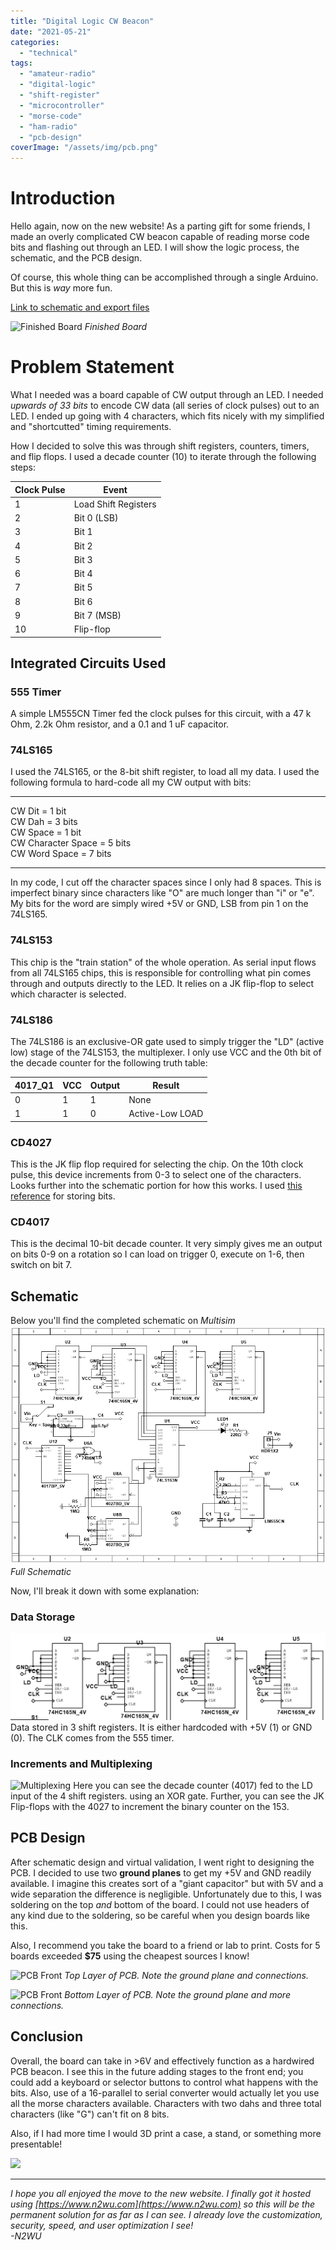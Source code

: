 ```yaml
---
title: "Digital Logic CW Beacon"
date: "2021-05-21"
categories:
  - "technical"
tags:
  - "amateur-radio"
  - "digital-logic"
  - "shift-register"
  - "microcontroller"
  - "morse-code"
  - "ham-radio"
  - "pcb-design"
coverImage: "/assets/img/pcb.png"
---
```

# Introduction

Hello again, now on the new website! As a parting gift for some friends, I made an overly complicated CW beacon capable of reading morse code bits and flashing out through an LED. I will show the logic process, the schematic, and the PCB design.

Of course, this whole thing can be accomplished through a single Arduino. But this is _way_ more fun.

[Link to schematic and export files](https://github.com/N2WU/CW_PCB_Beacon)

![Finished Board](/assets/img/pcb.png)
_Finished Board_

# Problem Statement

What I needed was a board capable of CW output through an LED. I needed _upwards of 33 bits_ to encode CW data (all series of clock pulses) out to an LED. I ended up going with 4 characters, which fits nicely with my simplified and "shortcutted" timing requirements.

How I decided to solve this was through shift registers, counters, timers, and flip flops. I used a decade counter (10) to iterate through the following steps:


| Clock Pulse | Event |
| ----------- | ----------- |
| 1   | Load Shift Registers       |
| 2   | Bit 0 (LSB)       |
| 3   | Bit 1       |
| 4   | Bit 2       |
| 5   | Bit 3       |
| 6   | Bit 4       |
| 7   | Bit 5       |
| 8   | Bit 6       |
| 9   | Bit 7 (MSB)      |
| 10  | Flip-flop       |



## Integrated Circuits Used

### 555 Timer
  A simple LM555CN Timer fed the clock pulses for this circuit, with a 47 k Ohm, 2.2k Ohm resistor, and a 0.1 and 1 uF capacitor.

### 74LS165

I used the 74LS165, or the 8-bit shift register, to load all my data. I used the following formula to hard-code all my CW output with bits:

---
  CW Dit = 1 bit  
  CW Dah = 3 bits  
  CW Space = 1 bit  
  CW Character Space = 5 bits  
  CW Word Space = 7 bits  

---

In my code, I cut off the character spaces since I only had 8 spaces. This is imperfect binary since characters like "O" are much longer than "i" or "e". My bits for the word are simply wired +5V or GND, LSB from pin 1 on the 74LS165.

### 74LS153

This chip is the "train station" of the whole operation. As serial input flows from all 74LS165 chips, this is responsible for controlling what pin comes through and outputs directly to the LED. It relies on a JK flip-flop to select which character is selected.

### 74LS186

The 74LS186 is an exclusive-OR gate used to simply trigger the "LD" (active low) stage of the 74LS153, the multiplexer. I only use VCC and the 0th bit of the decade counter for the following truth table:

| 4017_Q1 | VCC | Output | Result |
| ----------- | ----------- | ---| --- |
| 0 | 1 | 1 | None |
| 1  | 1| 0 | Active-Low LOAD |



### CD4027

This is the JK flip flop required for selecting the chip. On the 10th clock pulse, this device increments from 0-3 to select one of the characters. Looks further into the schematic portion for how this works. I used [this reference](https://electronics.stackexchange.com/questions/19787/how-1-bit-was-stored-in-flip-flop) for storing bits.

### CD4017

This is the decimal 10-bit decade counter. It very simply gives me an output on bits 0-9 on a rotation so I can load on trigger 0, execute on 1-6, then switch on bit 7.


## Schematic

Below you'll find the completed schematic on _Multisim_
![Full Schematic](/assets/img/cw_schematic_full.png)
_Full Schematic_

Now, I'll break it down with some explanation:

### Data Storage

![Data Schematic](/assets/img/cw_schematic_storage.png)
Data stored in 3 shift registers. It is either hardcoded with +5V (1) or GND (0). The CLK comes from the 555 timer.

### Increments and Multiplexing

![Multiplexing](/assets/img/cw_schematic_multiplexing.png)
Here you can see the decade counter (4017) fed to the LD input of the 4 shift registers. using an XOR gate. Further, you can see the JK Flip-flops with the 4027 to increment the binary counter on the 153.


## PCB Design

After schematic design and virtual validation, I went right to designing the PCB. I decided to use two **ground planes** to get my +5V and GND readily available. I imagine this creates sort of a "giant capacitor" but with 5V and a wide separation the difference is negligible. Unfortunately due to this, I was soldering on the top _and_ bottom of the board. I could not use headers of any kind due to the soldering, so be careful when you design boards like this.

Also, I recommend you take the board to a friend or lab to print. Costs for 5 boards exceeded **$75** using the cheapest sources I know!

![PCB Front](/assets/img/cw_pcb_top.png)
_Top Layer of PCB. Note the ground plane and connections._

![PCB Front](/assets/img/cw_pcb_bottom.png)
_Bottom Layer of PCB. Note the ground plane and more connections._

## Conclusion

Overall, the board can take in >6V and effectively function as a hardwired PCB beacon. I see this in the future adding stages to the front end; you could add a keyboard or selector buttons to control what happens with the bits. Also, use of a 16-parallel to serial converter would actually let you use all the morse characters available. Characters with two dahs and three total characters (like "G") can't fit on 8 bits.

Also, if I had more time I would 3D print a case, a stand, or something more presentable!

![](https://media0.giphy.com/media/3o6MbfAjB0IbVXNmAE/giphy.gif?cid=ecf05e4790jn9oxhg740lov7v1c7j7tva0thnluhgc4irip5&rid=giphy.gif&ct=g)

---

_I hope you all enjoyed the move to the new website. I finally got it hosted using [https://www.n2wu.com](https://www.n2wu.com) so this will be the permanent solution for as far as I can see. I already love the customization, security, speed, and user optimization I see!_  
_-N2WU_
